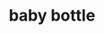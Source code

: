 ---
layout: smileys&emotion
title: baby bottle
emoji: baby_bottle
permalink: 🍼.html
image: assets/img/3moji/baby_bottle.png
---